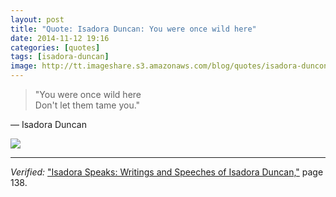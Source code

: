 ```yaml
---
layout: post
title: "Quote: Isadora Duncan: You were once wild here"
date: 2014-11-12 19:16
categories: [quotes]
tags: [isadora-duncan]
image: http://tt.imageshare.s3.amazonaws.com/blog/quotes/isadora-duncon-you-were-wild-here-no-words.jpg
---
```


<div class="panel panel-default">
  <div class="panel-body">
    <blockquote>
      "You were once wild here<br />
      Don't let them tame you."
    </blockquote>
  </div>
  <div class="panel-footer">&mdash; Isadora Duncan</div>
</div>


![]({{page.image}})

*******

*Verified:* ["Isadora Speaks: Writings and Speeches of Isadora Duncan,"](https://www.goodreads.com/work/editions/1914770-isadora-speaks-writings-speeches-of-isadora-duncan) page 138.
